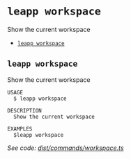 `leapp workspace`
=================

Show the current workspace

* [`leapp workspace`](#leapp-workspace)

## `leapp workspace`

Show the current workspace

```
USAGE
  $ leapp workspace

DESCRIPTION
  Show the current workspace

EXAMPLES
  $leapp workspace
```

_See code: [dist/commands/workspace.ts](https://github.com/noovolari/leapp/blob/v0.1.63/dist/commands/workspace.ts)_

